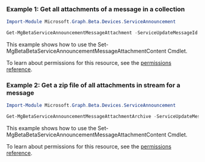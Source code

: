 ### Example 1: Get all attachments of a message in a collection

```powershellImport-Module Microsoft.Graph.Beta.Devices.ServiceAnnouncement

Get-MgBetaServiceAnnouncementMessageAttachment -ServiceUpdateMessageId $serviceUpdateMessageId
```
This example shows how to use the Set-MgBetaBetaServiceAnnouncementMessageAttachmentContent Cmdlet.
To learn about permissions for this resource, see the [permissions reference](/graph/permissions-reference).

### Example 2: Get a zip file of all attachments in stream for a message

```powershellImport-Module Microsoft.Graph.Beta.Devices.ServiceAnnouncement

Get-MgBetaServiceAnnouncementMessageAttachmentArchive -ServiceUpdateMessageId $serviceUpdateMessageId
```
This example shows how to use the Set-MgBetaBetaServiceAnnouncementMessageAttachmentContent Cmdlet.
To learn about permissions for this resource, see the [permissions reference](/graph/permissions-reference).

